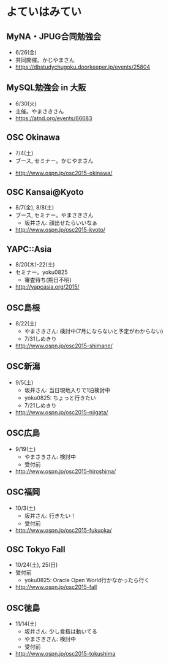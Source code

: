 # よていはみてい

## MyNA・JPUG合同勉強会

* 6/26(金)
* 共同開催。かじやまさん
* https://dbstudychugoku.doorkeeper.jp/events/25804


## MySQL勉強会 in 大阪

* 6/30(火)
* 主催。やまさきさん
* https://atnd.org/events/66683


## OSC Okinawa

* 7/4(土)
* ブース, セミナー。かじやまさん
+ http://www.ospn.jp/osc2015-okinawa/


## OSC Kansai@Kyoto

* 8/7(金), 8/8(土)
* ブース, セミナー。やまさきさん
  * 坂井さん: 顔出せたらいいなぁ
* http://www.ospn.jp/osc2015-kyoto/


## YAPC::Asia

* 8/20(木)-22(土)
* セミナー。yoku0825
  * 審査待ち(期日不明)
* http://yapcasia.org/2015/


## OSC島根

* 8/22(土)
  * やまさきさん: 検討中(7月にならないと予定がわからない)
  * 7/31しめきり
* http://www.ospn.jp/osc2015-shimane/


## OSC新潟

* 9/5(土)
  * 坂井さん: 当日現地入りで1泊検討中
  * yoku0825: ちょっと行きたい
  * 7/21しめきり
* http://www.ospn.jp/osc2015-niigata/


## OSC広島

* 9/19(土)
  * やまさきさん: 検討中
  * 受付前
* http://www.ospn.jp/osc2015-hiroshima/


## OSC福岡

* 10/3(土)
  * 坂井さん: 行きたい！
  * 受付前
* http://www.ospn.jp/osc2015-fukuoka/


## OSC Tokyo Fall

* 10/24(土), 25(日)
* 受付前
  * yoku0825: Oracle Open World行かなかったら行く
* http://www.ospn.jp/osc2015-fall


## OSC徳島

* 11/14(土)
  * 坂井さん: 少し食指は動いてる
  * やまさきさん: 検討中
  * 受付前
* http://www.ospn.jp/osc2015-tokushima
